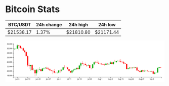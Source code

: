 # Bitcoin Stats

BTC/USDT|24h change|24h high|24h low|
|---|---|---|---|
|$21538.17|1.37%|$21810.80|$21171.44|

<img src="./chart.svg">
